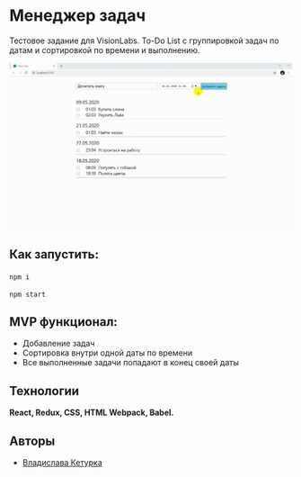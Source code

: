 # Менеджер задач
Тестовое задание для VisionLabs.
To-Do List с группировкой задач по датам и сортировкой по времени и выполнению.

![](preview.gif)

## Как запустить:

``npm i``

``npm start``

## MVP функционал:

- Добавление задач
- Сортировка внутри одной даты по времени
- Все выполненные задачи попадают в конец своей даты

## Технологии

**React, Redux, CSS, HTML Webpack, Babel.**

## Авторы

- [Владислава Кетурка](https://github.com/LevVPaname)
